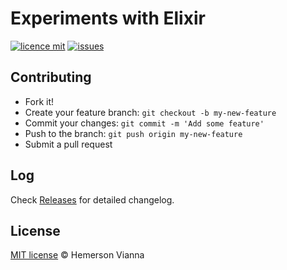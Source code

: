 # Experiments with Elixir

[![licence mit](https://img.shields.io/badge/license-MIT-blue.svg?style=flat-square)](http://hemersonvianna.mit-license.org/)
[![issues](https://img.shields.io/github/issues/experiment-solutions/experiment-elixirlang.svg?style=flat-square)](https://github.com/experiment-solutions/experiment-elixirlang/issues)

## Contributing

- Fork it!
- Create your feature branch: `git checkout -b my-new-feature`
- Commit your changes: `git commit -m 'Add some feature'`
- Push to the branch: `git push origin my-new-feature`
- Submit a pull request

## Log

Check [Releases](https://github.com/experiment-solutions/experiment-elixirlang/releases) for detailed changelog.

## License

[MIT license](http://hemersonvianna.mit-license.org/) © Hemerson Vianna
